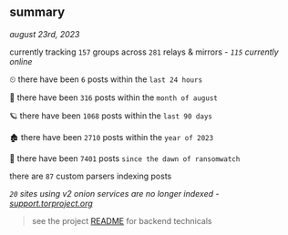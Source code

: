 
## summary
_august 23rd, 2023_

currently tracking `157` groups across `281` relays & mirrors - _`115` currently online_

⏲ there have been `6` posts within the `last 24 hours`

🦈 there have been `316` posts within the `month of august`

🪐 there have been `1068` posts within the `last 90 days`

🏚 there have been `2710` posts within the `year of 2023`

🦕 there have been `7401` posts `since the dawn of ransomwatch`

there are `87` custom parsers indexing posts

_`20` sites using v2 onion services are no longer indexed - [support.torproject.org](https://support.torproject.org/onionservices/v2-deprecation/)_

> see the project [README](https://github.com/joshhighet/ransomwatch#ransomwatch--) for backend technicals
